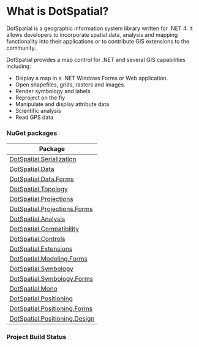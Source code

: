 # What is DotSpatial?

DotSpatial is a geographic information system library written for .NET 4. 
It allows developers to incorporate spatial data, analysis and mapping functionality into their applications or to contribute GIS extensions to the community.

DotSpatial provides a map control for .NET and several GIS capabilities including: 

* Display a map in a .NET Windows Forms or Web application.
* Open shapefiles, grids, rasters and images.
* Render symbology and labels
* Reproject on the fly
* Manipulate and display attribute data
* Scientific analysis
* Read GPS data

### NuGet packages

Package | 
--------|
[	DotSpatial.Serialization](https://www.nuget.org/packages/DotSpatial.Serialization) |
[	DotSpatial.Data](https://www.nuget.org/packages/DotSpatial.Data) |
[	DotSpatial.Data.Forms](https://www.nuget.org/packages/DotSpatial.Data.Forms) |
[	DotSpatial.Topology](https://www.nuget.org/packages/DotSpatial.Topology) |
[	DotSpatial.Projections](https://www.nuget.org/packages/DotSpatial.Projections) |
[	DotSpatial.Projections.Forms](https://www.nuget.org/packages/DotSpatial.Projections.Forms) |
[	DotSpatial.Analysis](https://www.nuget.org/packages/DotSpatial.Analysis) |
[	DotSpatial.Compatibility](https://www.nuget.org/packages/DotSpatial.Compatibility) |
[	DotSpatial.Controls](https://www.nuget.org/packages/DotSpatial.Controls) |
[	DotSpatial.Extensions](https://www.nuget.org/packages/DotSpatial.Extensions) |
[	DotSpatial.Modeling.Forms](https://www.nuget.org/packages/DotSpatial.Modeling.Forms) |
[	DotSpatial.Symbology](https://www.nuget.org/packages/DotSpatial.Symbology) |
[	DotSpatial.Symbology.Forms](https://www.nuget.org/packages/DotSpatial.Symbology.Forms) |
[	DotSpatial.Mono](https://www.nuget.org/packages/DotSpatial.Mono) |
[	DotSpatial.Positioning](https://www.nuget.org/packages/DotSpatial.Positioning) |
[	DotSpatial.Positioning.Forms](https://www.nuget.org/packages/DotSpatial.Positioning.Forms) |
[	DotSpatial.Positioning.Design](https://www.nuget.org/packages/DotSpatial.Positioning.Design) |

### Project Build Status
